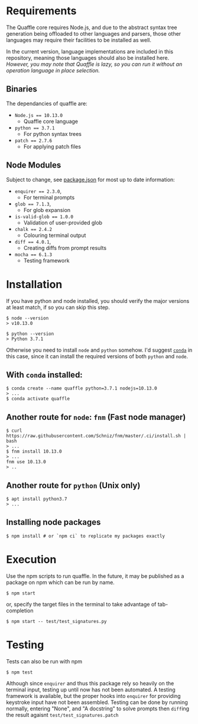 
# Requirements

The Quaffle core requires Node.js, and due to the abstract syntax tree generation being offloaded to other languages and parsers, those other languages may require their facilities to be installed as well.

In the current version, language implementations are included in this repository, meaning those languages should also be installed here. *However, you may note that Quaffle is lazy, so you can run it without an operation language in place selection.*

## Binaries
The dependancies of quaffle are:

* `Node.js == 10.13.0`
    * Quaffle core language
* `python == 3.7.1` 
    * For python syntax trees
* `patch == 2.7.6`
    * For applying patch files

## Node Modules
Subject to change, see [package.json](package.json) for most up to date information:

* `enquirer == 2.3.0`,
    * For terminal prompts
* `glob == 7.1.3`,
    * For glob expansion
* `is-valid-glob == 1.0.0`
    * Validation of user-provided glob
* `chalk == 2.4.2`
    * Colouring terminal output
* `diff == 4.0.1`,
    * Creating diffs from prompt results
* `mocha == 6.1.3`
    * Testing framework

# Installation
If you have python and node installed, you should verify the major versions at least match, if so you can skip this step.

```
$ node --version
> v10.13.0
```

```
$ python --version
> Python 3.7.1
```

Otherwise you need to install `node` and `python` somehow. I'd suggest [`conda`](https://docs.conda.io/en/latest/miniconda.html) in this case, since it can install the required versions of both `python` and `node`. 

## With `conda` installed:
```
$ conda create --name quaffle python=3.7.1 nodejs=10.13.0
> ...
$ conda activate quaffle
```

## Another route for `node`: `fnm` (Fast node manager)
```
$ curl https://raw.githubusercontent.com/Schniz/fnm/master/.ci/install.sh | bash
> ...
$ fnm install 10.13.0
> ...
fnm use 10.13.0
> ..
```

## Another route for `python` (Unix only)
```
$ apt install python3.7
> ...
```

## Installing node packages
```
$ npm install # or `npm ci` to replicate my packages exactly
```


# Execution

Use the npm scripts to run quaffle. In the future, it may be published as a package on npm which can be run by name.

```
$ npm start
```
or, specify the target files in the terminal to take advantage of tab-completion
```
$ npm start -- test/test_signatures.py
```

# Testing

Tests can also be run with npm
```
$ npm test
```
Although since `enquirer` and thus this package rely so heavily on the terminal input, testing up until now has not been automated. A testing framework is available, but the proper hooks into `enquirer` for providing keystroke input have not been assembled. Testing can be done by running normally, entering "None", and "A docstring" to solve prompts then `diff`ing the result agaisnt `test/test_signatures.patch`
